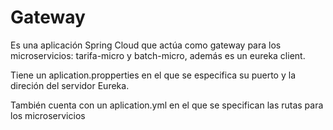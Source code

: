# Gateway
 Es una aplicación Spring Cloud que actúa como gateway para los microservicios: tarifa-micro y batch-micro, además es un eureka client.

 Tiene un aplication.propperties en el que se especifica su puerto y la direción del servidor Eureka.

 También cuenta con un aplication.yml en el que se specifican las rutas para los microservicios

